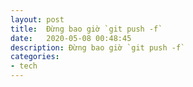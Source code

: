 ```yaml
---
layout: post
title:  Đừng bao giờ `git push -f`
date:   2020-05-08 00:48:45
description: Đừng bao giờ `git push -f`
categories:
- tech
---
```


